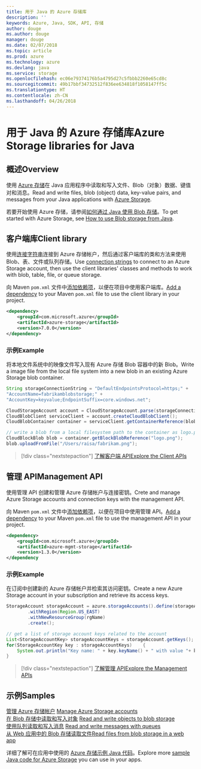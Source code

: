 ```yaml
---
title: 用于 Java 的 Azure 存储库
description: ''
keywords: Azure, Java, SDK, API, 存储
author: douge
ms.author: douge
manager: douge
ms.date: 02/07/2018
ms.topic: article
ms.prod: azure
ms.technology: azure
ms.devlang: java
ms.service: storage
ms.openlocfilehash: ec06e79374176b5a4795d27c5fbbb2260e65cd8c
ms.sourcegitcommit: 49b17bbf34732512f836ee634818f1058147ff5c
ms.translationtype: HT
ms.contentlocale: zh-CN
ms.lasthandoff: 04/26/2018
---
```

# <a name="azure-storage-libraries-for-java"></a><span data-ttu-id="c2f0c-103">用于 Java 的 Azure 存储库</span><span class="sxs-lookup"><span data-stu-id="c2f0c-103">Azure Storage libraries for Java</span></span>

## <a name="overview"></a><span data-ttu-id="c2f0c-104">概述</span><span class="sxs-lookup"><span data-stu-id="c2f0c-104">Overview</span></span>

<span data-ttu-id="c2f0c-105">使用 [Azure 存储](/azure/storage/storage-introduction)在 Java 应用程序中读取和写入文件、Blob（对象）数据、键值对和消息。</span><span class="sxs-lookup"><span data-stu-id="c2f0c-105">Read and write files, blob (object) data, key-value pairs, and messages from your Java applications with [Azure Storage](/azure/storage/storage-introduction).</span></span>

<span data-ttu-id="c2f0c-106">若要开始使用 Azure 存储，请参阅[如何通过 Java 使用 Blob 存储](/azure/storage/storage-java-how-to-use-blob-storage)。</span><span class="sxs-lookup"><span data-stu-id="c2f0c-106">To get started with Azure Storage, see [How to use Blob storage from Java](/azure/storage/storage-java-how-to-use-blob-storage).</span></span>

## <a name="client-library"></a><span data-ttu-id="c2f0c-107">客户端库</span><span class="sxs-lookup"><span data-stu-id="c2f0c-107">Client library</span></span>

<span data-ttu-id="c2f0c-108">使用[连接字符串](/azure/storage/storage-create-storage-account#manage-your-storage-account)连接到 Azure 存储帐户，然后通过客户端库的类和方法来使用 Blob、表、文件或队列存储。</span><span class="sxs-lookup"><span data-stu-id="c2f0c-108">Use [connection strings](/azure/storage/storage-create-storage-account#manage-your-storage-account) to connect to an Azure Storage account, then use the client libraries' classes and methods to work with blob, table, file, or queue storage.</span></span> 

<span data-ttu-id="c2f0c-109">向 Maven `pom.xml` 文件中[添加依赖项](https://maven.apache.org/guides/getting-started/index.html#How_do_I_use_external_dependencies)，以便在项目中使用客户端库。</span><span class="sxs-lookup"><span data-stu-id="c2f0c-109">[Add a dependency](https://maven.apache.org/guides/getting-started/index.html#How_do_I_use_external_dependencies) to your Maven `pom.xml` file to use the client library in your project.</span></span>   

```XML
<dependency>
    <groupId>com.microsoft.azure</groupId>
    <artifactId>azure-storage</artifactId>
    <version>7.0.0</version>
</dependency>
```   

### <a name="example"></a><span data-ttu-id="c2f0c-110">示例</span><span class="sxs-lookup"><span data-stu-id="c2f0c-110">Example</span></span>

<span data-ttu-id="c2f0c-111">将本地文件系统中的映像文件写入现有 Azure 存储 Blob 容器中的新 Blob。</span><span class="sxs-lookup"><span data-stu-id="c2f0c-111">Write a image file from the local file system into a new blob in an existing Azure Storage blob container.</span></span>


```java
String storageConnectionString = "DefaultEndpointsProtocol=https;" + 
"AccountName=fabrikamblobstorage;" + 
"AccountKey=keyvalue;EndpointSuffix=core.windows.net";

CloudStorageAccount account = CloudStorageAccount.parse(storageConnectionString);
CloudBlobClient serviceClient = account.createCloudBlobClient();
CloudBlobContainer container = serviceClient.getContainerReference(blobContainer);

// write a blob from a local filesystem path to the container as logo.png
CloudBlockBlob blob = container.getBlockBlobReference("logo.png");
blob.uploadFromFile("/Users/raisa/fabrikam.png");
```

> [!div class="nextstepaction"]
> [<span data-ttu-id="c2f0c-112">了解客户端 API</span><span class="sxs-lookup"><span data-stu-id="c2f0c-112">Explore the Client APIs</span></span>](/java/api/overview/azure/storage/client)

## <a name="management-api"></a><span data-ttu-id="c2f0c-113">管理 API</span><span class="sxs-lookup"><span data-stu-id="c2f0c-113">Management API</span></span>

<span data-ttu-id="c2f0c-114">使用管理 API 创建和管理 Azure 存储帐户与连接密钥。</span><span class="sxs-lookup"><span data-stu-id="c2f0c-114">Crete and manage Azure Storage accounts and connection keys with the management API.</span></span>

<span data-ttu-id="c2f0c-115">向 Maven `pom.xml` 文件中[添加依赖项](https://maven.apache.org/guides/getting-started/index.html#How_do_I_use_external_dependencies)，以便在项目中使用管理 API。</span><span class="sxs-lookup"><span data-stu-id="c2f0c-115">[Add a dependency](https://maven.apache.org/guides/getting-started/index.html#How_do_I_use_external_dependencies) to your Maven `pom.xml` file to use the management API in your project.</span></span>  

```XML
<dependency>
    <groupId>com.microsoft.azure</groupId>
    <artifactId>azure-mgmt-storage</artifactId>
    <version>1.3.0</version>
</dependency
```   

### <a name="example"></a><span data-ttu-id="c2f0c-116">示例</span><span class="sxs-lookup"><span data-stu-id="c2f0c-116">Example</span></span>

<span data-ttu-id="c2f0c-117">在订阅中创建新的 Azure 存储帐户并检索其访问密钥。</span><span class="sxs-lookup"><span data-stu-id="c2f0c-117">Create a new Azure Storage account in your subscription and retrieve its access keys.</span></span>

```java
StorageAccount storageAccount = azure.storageAccounts().define(storageAccountName)
        .withRegion(Region.US_EAST)
        .withNewResourceGroup(rgName)
        .create();

// get a list of storage account keys related to the account
List<StorageAccountKey> storageAccountKeys = storageAccount.getKeys();
for(StorageAccountKey key : storageAccountKeys)    {
    System.out.println("Key name: " + key.keyName() + " with value "+ key.value());
}
```

> [!div class="nextstepaction"]
> [<span data-ttu-id="c2f0c-118">了解管理 API</span><span class="sxs-lookup"><span data-stu-id="c2f0c-118">Explore the Management APIs</span></span>](/java/api/overview/azure/storage/management)


## <a name="samples"></a><span data-ttu-id="c2f0c-119">示例</span><span class="sxs-lookup"><span data-stu-id="c2f0c-119">Samples</span></span>

<span data-ttu-id="c2f0c-120">[管理 Azure 存储帐户](../docs-ref-conceptual/java-sdk-manage-storage-accounts.md)  </span><span class="sxs-lookup"><span data-stu-id="c2f0c-120">[Manage Azure Storage accounts](../docs-ref-conceptual/java-sdk-manage-storage-accounts.md)  </span></span>  
<span data-ttu-id="c2f0c-121">[在 Blob 存储中读取和写入对象](https://github.com/Azure-Samples/storage-blob-java-getting-started) </span><span class="sxs-lookup"><span data-stu-id="c2f0c-121">[Read and write objects to blob storage](https://github.com/Azure-Samples/storage-blob-java-getting-started) </span></span>  
<span data-ttu-id="c2f0c-122">[使用队列读取和写入消息](https://github.com/Azure-Samples/storage-queue-java-getting-started) </span><span class="sxs-lookup"><span data-stu-id="c2f0c-122">[Read and write messages with queues](https://github.com/Azure-Samples/storage-queue-java-getting-started) </span></span>  
[<span data-ttu-id="c2f0c-123">从 Web 应用中的 Blob 存储读取文件</span><span class="sxs-lookup"><span data-stu-id="c2f0c-123">Read files from blob storage in a web app</span></span>](https://github.com/Azure-Samples/app-service-java-manage-storage-connections-for-web-apps-on-linux)

<span data-ttu-id="c2f0c-124">详细了解可在应用中使用的 [Azure 存储示例 Java 代码](https://azure.microsoft.com/resources/samples/?platform=java&term=storage)。</span><span class="sxs-lookup"><span data-stu-id="c2f0c-124">Explore more [sample Java code for Azure Storage](https://azure.microsoft.com/resources/samples/?platform=java&term=storage) you can use in your apps.</span></span>
